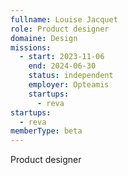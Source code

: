 ```yaml
---
fullname: Louise Jacquet
role: Product designer
domaine: Design
missions:
  - start: 2023-11-06
    end: 2024-06-30
    status: independent
    employer: Opteamis
    startups:
      - reva
startups:
  - reva
memberType: beta
---
```

Product designer